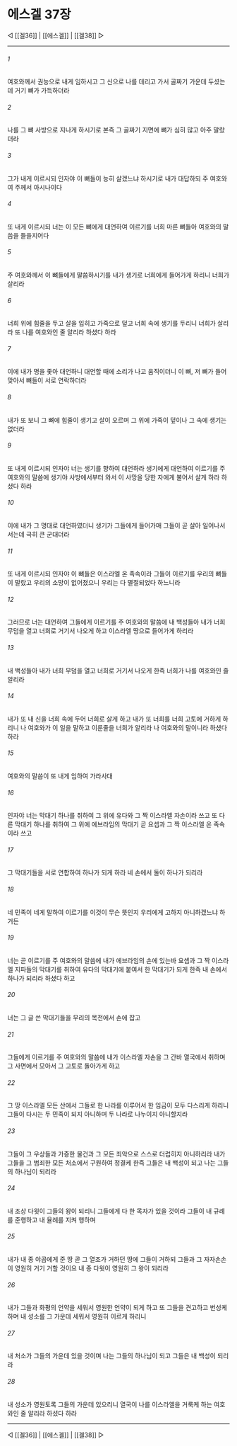 ﻿# 에스겔 37장

◁ [[겔36]] | [[에스겔]] | [[겔38]] ▷
***

###### 1
여호와께서 권능으로 내게 임하시고 그 신으로 나를 데리고 가서 골짜기 가운데 두셨는데 거기 뼈가 가득하더라

###### 2
나를 그 뼈 사방으로 지나게 하시기로 본즉 그 골짜기 지면에 뼈가 심히 많고 아주 말랐더라

###### 3
그가 내게 이르시되 인자야 이 뼈들이 능히 살겠느냐 하시기로 내가 대답하되 주 여호와여 주께서 아시나이다

###### 4
또 내게 이르시되 너는 이 모든 뼈에게 대언하여 이르기를 너희 마른 뼈들아 여호와의 말씀을 들을지어다

###### 5
주 여호와께서 이 뼈들에게 말씀하시기를 내가 생기로 너희에게 들어가게 하리니 너희가 살리라

###### 6
너희 위에 힘줄을 두고 살을 입히고 가죽으로 덮고 너희 속에 생기를 두리니 너희가 살리라 또 나를 여호와인 줄 알리라 하셨다 하라

###### 7
이에 내가 명을 좇아 대언하니 대언할 때에 소리가 나고 움직이더니 이 뼈, 저 뼈가 들어 맞아서 뼈들이 서로 연락하더라

###### 8
내가 또 보니 그 뼈에 힘줄이 생기고 살이 오르며 그 위에 가죽이 덮이나 그 속에 생기는 없더라

###### 9
또 내게 이르시되 인자야 너는 생기를 향하여 대언하라 생기에게 대언하여 이르기를 주 여호와의 말씀에 생기야 사방에서부터 와서 이 사망을 당한 자에게 불어서 살게 하라 하셨다 하라

###### 10
이에 내가 그 명대로 대언하였더니 생기가 그들에게 들어가매 그들이 곧 살아 일어나서 서는데 극히 큰 군대더라

###### 11
또 내게 이르시되 인자야 이 뼈들은 이스라엘 온 족속이라 그들이 이르기를 우리의 뼈들이 말랐고 우리의 소망이 없어졌으니 우리는 다 멸절되었다 하느니라

###### 12
그러므로 너는 대언하여 그들에게 이르기를 주 여호와의 말씀에 내 백성들아 내가 너희 무덤을 열고 너희로 거기서 나오게 하고 이스라엘 땅으로 들어가게 하리라

###### 13
내 백성들아 내가 너희 무덤을 열고 너희로 거기서 나오게 한즉 너희가 나를 여호와인 줄 알리라

###### 14
내가 또 내 신을 너희 속에 두어 너희로 살게 하고 내가 또 너희를 너희 고토에 거하게 하리니 나 여호와가 이 일을 말하고 이룬줄을 너희가 알리라 나 여호와의 말이니라 하셨다 하라

###### 15
여호와의 말씀이 또 내게 임하여 가라사대

###### 16
인자야 너는 막대기 하나를 취하여 그 위에 유다와 그 짝 이스라엘 자손이라 쓰고 또 다른 막대기 하나를 취하여 그 위에 에브라임의 막대기 곧 요셉과 그 짝 이스라엘 온 족속이라 쓰고

###### 17
그 막대기들을 서로 연합하여 하나가 되게 하라 네 손에서 둘이 하나가 되리라

###### 18
네 민족이 네게 말하여 이르기를 이것이 무슨 뜻인지 우리에게 고하지 아니하겠느냐 하거든

###### 19
너는 곧 이르기를 주 여호와의 말씀에 내가 에브라임의 손에 있는바 요셉과 그 짝 이스라엘 지파들의 막대기를 취하여 유다의 막대기에 붙여서 한 막대기가 되게 한즉 내 손에서 하나가 되리라 하셨다 하고

###### 20
너는 그 글 쓴 막대기들을 무리의 목전에서 손에 잡고

###### 21
그들에게 이르기를 주 여호와의 말씀에 내가 이스라엘 자손을 그 간바 열국에서 취하며 그 사면에서 모아서 그 고토로 돌아가게 하고

###### 22
그 땅 이스라엘 모든 산에서 그들로 한 나라를 이루어서 한 임금이 모두 다스리게 하리니 그들이 다시는 두 민족이 되지 아니하며 두 나라로 나누이지 아니할지라

###### 23
그들이 그 우상들과 가증한 물건과 그 모든 죄악으로 스스로 더럽히지 아니하리라 내가 그들을 그 범죄한 모든 처소에서 구원하여 정결케 한즉 그들은 내 백성이 되고 나는 그들의 하나님이 되리라

###### 24
내 조상 다윗이 그들의 왕이 되리니 그들에게 다 한 목자가 있을 것이라 그들이 내 규례를 준행하고 내 율례를 지켜 행하며

###### 25
내가 내 종 야곱에게 준 땅 곧 그 열조가 거하던 땅에 그들이 거하되 그들과 그 자자손손이 영원히 거기 거할 것이요 내 종 다윗이 영원히 그 왕이 되리라

###### 26
내가 그들과 화평의 언약을 세워서 영원한 언약이 되게 하고 또 그들을 견고하고 번성케 하며 내 성소를 그 가운데 세워서 영원히 이르게 하리니

###### 27
내 처소가 그들의 가운데 있을 것이며 나는 그들의 하나님이 되고 그들은 내 백성이 되리라

###### 28
내 성소가 영원토록 그들의 가운데 있으리니 열국이 나를 이스라엘을 거룩케 하는 여호와인 줄 알리라 하셨다 하라

***
◁ [[겔36]] | [[에스겔]] | [[겔38]] ▷